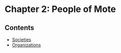 # Chapter 2: People of Mote

## Contents

- [Societies](societies/)
- [Organizations](organizations/)
